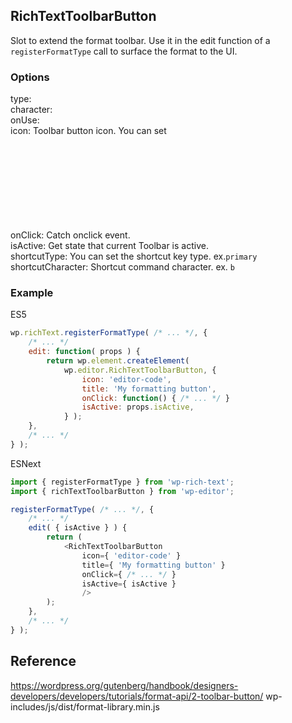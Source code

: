 ## RichTextToolbarButton

Slot to extend the format toolbar. Use it in the edit function of a `registerFormatType` call to surface the format to the UI.

### Options
type:  
character:  
onUse:  
icon: Toolbar button icon. You can set <svg> tag and [dash-icons](https://developer.wordpress.org/resource/dashicons/)
title: Toolbar title.  
onClick: Catch onclick event.  
isActive: Get state that current Toolbar is active.  
shortcutType: You can set the shortcut key type. ex.`primary`  
shortcutCharacter: Shortcut command character. ex. `b`  

### Example

ES5
```js
wp.richText.registerFormatType( /* ... */, {
	/* ... */
	edit: function( props ) {
		return wp.element.createElement(
			wp.editor.RichTextToolbarButton, {
				icon: 'editor-code',
				title: 'My formatting button',
				onClick: function() { /* ... */ }
				isActive: props.isActive,
			} );
	},
	/* ... */
} );
```

ESNext
```js
import { registerFormatType } from 'wp-rich-text';
import { richTextToolbarButton } from 'wp-editor';

registerFormatType( /* ... */, {
	/* ... */
	edit( { isActive } ) {
		return (
			<RichTextToolbarButton
				icon={ 'editor-code' }
				title={ 'My formatting button' }
				onClick={ /* ... */ }
				isActive={ isActive }
				/>
		);
	},
	/* ... */
} );
```

## Reference
https://wordpress.org/gutenberg/handbook/designers-developers/developers/tutorials/format-api/2-toolbar-button/
wp-includes/js/dist/format-library.min.js
